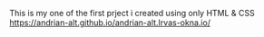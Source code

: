 This is my one of the first prject i created using only HTML & CSS
https://andrian-alt.github.io/andrian-alt.Irvas-okna.io/
